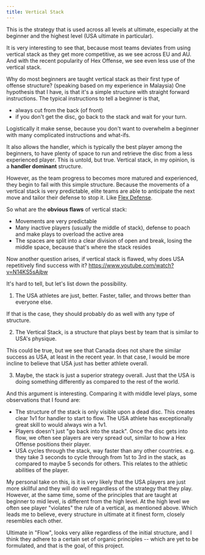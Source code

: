 ```yaml
---
title: Vertical Stack
---
```


This is the strategy that is used across all levels at ultimate, especially at the beginner and the highest level (USA ultimate in particular). 

It is very interesting to see that, because most teams deviates from using vertical stack as they get more competitive, as we see across EU and AU. And with the recent popularity of Hex Offense, we see even less use of the vertical stack.

Why do most beginners are taught vertical stack as their first type of offense structure? (speaking based on my experience in Malaysia)
One hypothesis that I have, is that it's a simple structure with straight forward instructions. The typical instructions to tell a beginner is that,
* always cut from the back (of front)
* if you don't get the disc, go back to the stack and wait for your turn.

Logistically it make sense, because you don't want to overwhelm a beginner with many complicated instructions and what-ifs.

It also allows the handler, which is typically the best player among the beginners, to have plenty of space to run and retrieve the disc from a less experienced player. This is untold, but true. Vertical stack, in my opinion, is a **handler dominant** structure.

However, as the team progress to becomes more matured and experienced, they begin to fail with this simple structure. Because the movements of a vertical stack is very predictable, elite teams are able to anticipate the next move and tailor their defense to stop it. Like [Flex Defense](https://www.youtube.com/watch?v=ZdUbFaUZpsU). 

So what are the **obvious flaws** of vertical stack:
* Movements are very predictable
* Many inactive players (usually the middle of stack), defense to poach and make plays to overload the active area
* The spaces are split into a clear division of open and break, losing the middle space, because that's where the stack resides

Now another question arises, if vertical stack is flawed, why does USA repetitively find success with it? 
https://www.youtube.com/watch?v=N14KS5sAjbw

It's hard to tell, but let's list down the possibility.

1. The USA athletes are just, better. Faster, taller, and throws better than everyone else. 

If that is the case, they should probably do as well with any type of structure. 

2. The Vertical Stack, is a structure that plays best by team that is similar to USA's physique.

This could be true, but we see that Canada does not share the similar success as USA, at least in the recent year. In that case, I would be more incline to believe that USA just has better athlete overall.

3. Maybe, the stack is just a superior strategy overall. Just that the USA is doing something differently as compared to the rest of the world.

And this argument is interesting. Comparing it with middle level plays, some observations that I found are:
* The structure of the stack is only visible upon a dead disc. This creates clear 1v1 for handler to start to flow. The USA athlete has exceptionally great skill to would always win a 1v1.
* Players doesn't just "go back into the stack". Once the disc gets into flow, we often see players are very spread out, similar to how a Hex Offense positions their player.
* USA cycles through the stack, way faster than any other countries. e.g. they take 3 seconds to cycle through from 1st to 3rd in the stack, as compared to maybe 5 seconds for others. This relates to the athletic abilities of the player.

My personal take on this, is it is very likely that the USA players are just more skillful and they will do well regardless of the strategy that they play. However, at the same time, some of the principles that are taught at beginner to mid level, is different from the high level. At the high level we often see player "violates" the rule of a vertical, as mentioned above. Which leads me to believe, every structure in ultimate at it finest form, closely resembles each other. 

Ultimate in "Flow", looks very alike regardless of the initial structure, and I think they adhere to a certain set of organic principles -- which are yet to be formulated, and that is the goal, of this project. 





